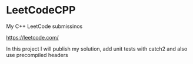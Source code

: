# LeetCodeCPP
My C++ LeetCode submissinos

https://leetcode.com/

In this project I will publish my solution, add unit tests with catch2 and also use precompiled headers
